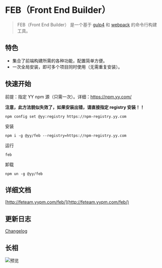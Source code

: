 # FEB（Front End Builder）

> FEB（Front End Builder） 是一个基于 [gulp4](https://github.com/gulpjs/gulp/tree/4.0)
和 [webpack](http://webpack.github.io/) 的命令行构建工具。

## 特色

- 集合了前端构建所需的各种功能，配置简单方便。
- 一次全局安装，即可多个项目同时使用（无需重复安装）。

## 快速开始

前提：指定 YY npm 源（只需一次）。详细：https://npm.yy.com/

**注意，此方法貌似失效了，如果安装出错，请直接指定 registry 安装！！**
```
npm config set @yy:registry https://npm-registry.yy.com
```

安装
```
npm i -g @yy/feb --registry=https://npm-registry.yy.com
```

运行
```
feb
```

卸载
```
npm un -g @yy/feb
```

## 详细文档

[http://feteam.yypm.com/feb/](http://feteam.yypm.com/feb/)

## 更新日志

[Changelog](http://git.yypm.com/feb/feb/blob/master/CHANGELOG)

## 长相

![预览](http://feteam.yypm.com/feb/img/readme-screenshot.png)

